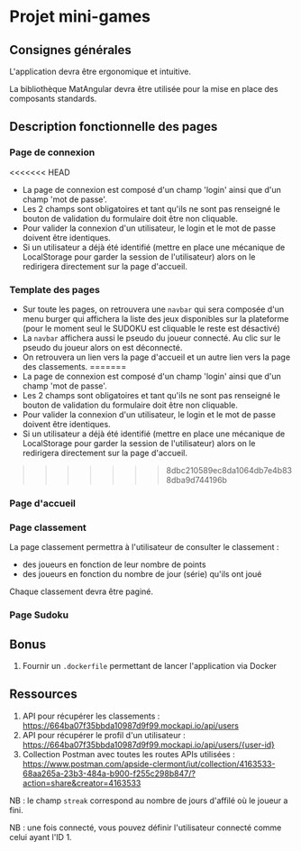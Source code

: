 # Projet mini-games

## Consignes générales

L'application devra être ergonomique et intuitive.

La bibliothèque MatAngular devra être utilisée pour la mise en place des composants standards.

## Description fonctionnelle des pages

### Page de connexion

<<<<<<< HEAD
- La page de connexion est composé d'un champ 'login' ainsi que d'un champ 'mot de passe'.
- Les 2 champs sont obligatoires et tant qu'ils ne sont pas renseigné le bouton de validation du formulaire doit être non cliquable.
- Pour valider la connexion d'un utilisateur, le login et le mot de passe doivent être identiques.
- Si un utilisateur a déjà été identifié (mettre en place une mécanique de LocalStorage pour garder la session de l'utilisateur) alors on le redirigera directement sur la page d'accueil.

### Template des pages

- Sur toute les pages, on retrouvera une `navbar` qui sera composée d'un menu burger qui affichera la liste des jeux disponibles sur la plateforme (pour le moment seul le SUDOKU est cliquable le reste est désactivé)
- La `navbar` affichera aussi le pseudo du joueur connecté. Au clic sur le pseudo du joueur alors on est déconnecté.
- On retrouvera un lien vers la page d'accueil et un autre lien vers la page des classements.
=======
 - La page de connexion est composé d'un champ 'login' ainsi que d'un champ 'mot de passe'.
 - Les 2 champs sont obligatoires et tant qu'ils ne sont pas renseigné le bouton de validation du formulaire doit être non cliquable.
 - Pour valider la connexion d'un utilisateur, le login et le mot de passe doivent être identiques.
 - Si un utilisateur a déjà été identifié (mettre en place une mécanique de LocalStorage pour garder la session de l'utilisateur) alors on le redirigera directement sur la page d'accueil.
>>>>>>> 8dbc210589ec8da1064db7e4b838dba9d744196b

### Page d'accueil

### Page classement

La page classement permettra à l'utilisateur de consulter le classement :
 - des joueurs en fonction de leur nombre de points
 - des joueurs en fonction du nombre de jour (série) qu'ils ont joué

Chaque classement devra être paginé.

### Page Sudoku

## Bonus

1. Fournir un `.dockerfile` permettant de lancer l'application via Docker

## Ressources 

1. API pour récupérer les classements : https://664ba07f35bbda10987d9f99.mockapi.io/api/users
2. API pour récupérer le profil d'un utilisateur : https://664ba07f35bbda10987d9f99.mockapi.io/api/users/{user-id}
3. Collection Postman avec toutes les routes APIs utilisées : https://www.postman.com/apside-clermont/iut/collection/4163533-68aa265a-23b3-484a-b900-f255c298b847/?action=share&creator=4163533

NB : le champ `streak` correspond au nombre de jours d'affilé où le joueur a fini.

NB : une fois connecté, vous pouvez définir l'utilisateur connecté comme celui ayant l'ID 1.